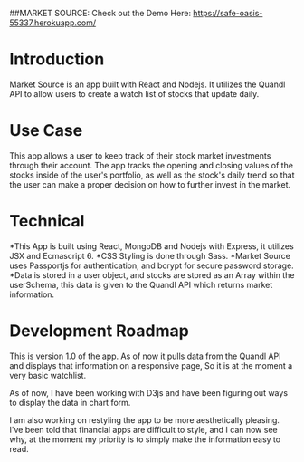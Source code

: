 ##MARKET SOURCE:
Check out the Demo Here: https://safe-oasis-55337.herokuapp.com/

Introduction
=============
Market Source is an app built with React and Nodejs. It utilizes the Quandl API to allow users to create a watch list of stocks
that update daily.

Use Case
=============
This app allows a user to keep track of their stock market investments through their account. The app tracks the opening and
closing values of the stocks inside of the user's portfolio, as well as the stock's daily trend so that the user can make a
proper decision on how to further invest in the market.

Technical
=============
*This App is built using React, MongoDB and Nodejs with Express, it utilizes JSX and Ecmascript 6.
*CSS Styling is done through Sass.
*Market Source uses Passportjs for authentication, and bcrypt for secure password storage.
*Data is stored in a user object, and stocks are stored as an Array within the userSchema, this data
 is given to the Quandl API which returns market information.

Development Roadmap
===================

This is version 1.0 of the app. As of now it pulls data from the Quandl API and displays that
information on a responsive page, So it is at the moment a very basic watchlist.

As of now, I have been working with D3js and have been figuring out ways to display the data in chart form.

I am also working on restyling the app to be more aesthetically pleasing. I've been told that financial apps
are difficult to style, and I can now see why, at the moment my priority is to simply make the information easy
to read.

